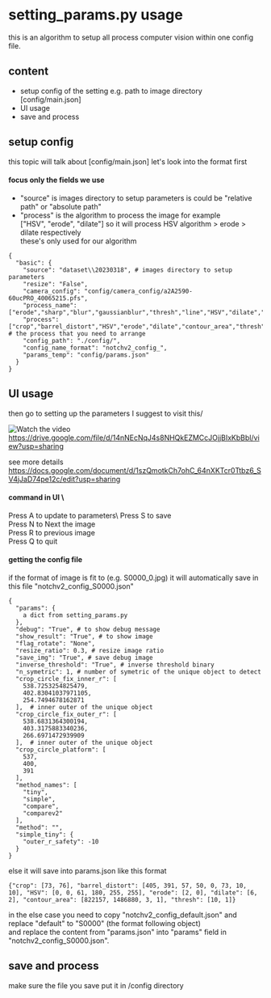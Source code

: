 # setting_params.py usage 
this is an algorithm to setup all process computer vision within one config file. 

## content 

- setup config of the setting e.g. path to image directory [config/main.json]
- UI usage
- save and process 


## setup config

this topic will talk about [config/main.json] 
let's look into the format first
#### focus only the fields we use

- "source" is images directory to setup parameters is could be "relative path" or "absolute path"
- "process" is the algorithm to process the image for example\
["HSV", "erode", "dilate"] so it will process HSV algorithm > erode > dilate respectively\
these's only used for our algorithm
```
{
  "basic": {
    "source": "dataset\\20230318", # images directory to setup parameters
    "resize": "False", 
    "camera_config": "config/camera_config/a2A2590-60ucPRO_40065215.pfs",
    "process_name": ["erode","sharp","blur","gaussianblur","thresh","line","HSV","dilate","canny","circle","sobel","barrel_distort","crop","contour_area"],
    "process": ["crop","barrel_distort","HSV","erode","dilate","contour_area","thresh"], # the process that you need to arrange
    "config_path": "./config/",
    "config_name_format": "notchv2_config_",
    "params_temp": "config/params.json"
  }
}
```


## UI usage
then go to setting up the parameters 
I suggest to visit this/

![Watch the video](https://drive.google.com/file/d/14nNEcNqJ4s8NHQkEZMCcJOjjBIxKbBbl/view?usp=sharing)
https://drive.google.com/file/d/14nNEcNqJ4s8NHQkEZMCcJOjjBIxKbBbl/view?usp=sharing

see more details https://docs.google.com/document/d/1szQmotkCh7ohC_64nXKTcr0Ttbz6_SV4jJaD74pe12c/edit?usp=sharing
#### command in UI \
Press A to update to parameters\ 
Press S to save\
Press N to Next the image \
Press R to previous image \
Press Q to quit

#### getting the config file
if the format of image is fit to (e.g. S0000_0.jpg) it will automatically save in this file "notchv2_config_S0000.json"
```
{
  "params": {
    a dict from setting_params.py
  },
  "debug": "True", # to show debug message
  "show_result": "True", # to show image
  "flag_rotate": "None", 
  "resize_ratio": 0.3, # resize image ratio 
  "save_img": "True", # save debug image
  "inverse_threshold": "True", # inverse threshold binary 
  "n_symetric": 1, # number of symetric of the unique object to detect 
  "crop_circle_fix_inner_r": [
    538.7253254825479,
    402.83041037971105,
    254.7494678162871
  ],  # inner outer of the unique object 
  "crop_circle_fix_outer_r": [
    538.6831364300194,
    403.3175883340236,
    266.6971472939909
  ],  # inner outer of the unique object 
  "crop_circle_platform": [
    537,
    400,
    391
  ],
  "method_names": [
    "tiny",
    "simple",
    "compare",
    "comparev2"
  ],
  "method": "",
  "simple_tiny": {
    "outer_r_safety": -10
  }
}
```

else it will save into params.json like this format
```
{"crop": [73, 76], "barrel_distort": [405, 391, 57, 50, 0, 73, 10, 10], "HSV": [0, 0, 61, 180, 255, 255], "erode": [2, 0], "dilate": [6, 2], "contour_area": [822157, 1486880, 3, 1], "thresh": [10, 1]}
```
in the else case you need to copy "notchv2_config_default.json" and replace "default" to "S0000" (the format following object)\
and replace the content from "params.json" into "params" field in "notchv2_config_S0000.json". 


## save and process 
make sure the file you save put it in /config directory
